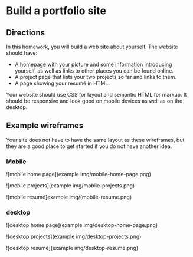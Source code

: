 # Build a portfolio site

## Directions

In this homework, you will build a web site about yourself. The website should have:

* A homepage with your picture and some information introducing yourself, as well as links to other places you can be found online.
* A project page that lists your two projects so far and links to them.
* A page showing your resumé in HTML.

Your website should use CSS for layout and semantic HTML for markup. It should be responsive and look good on mobile devices as well as on the desktop.

## Example wireframes

Your site does not have to have the same layout as these wireframes, but they are a good place to get started if you do not have another idea.

### Mobile

![mobile home page](example img/mobile-home-page.png)

![mobile projects](example img/mobile-projects.png)

![mobile resumé]example img/(mobile-resume.png)

### desktop

![desktop home page](example img/desktop-home-page.png)

![desktop projects](example img/desktop-projects.png)

![desktop resumé](example img/desktop-resume.png)

